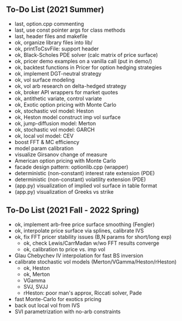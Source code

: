 ## To-Do List (2021 Summer)

* last, option.cpp commenting
* last, use const pointer args for class methods
* last, header files and makefile
* ok, organize library files into lib/
* ok, printToCsvFile: support header
* ok, Black-Scholes PDE solver (calc matrix of price surface)
* ok, pricer demo examples on a vanilla call (put in demo/)
* ok, backtest functions in Pricer for option hedging strategies
* ok, implement DGT-neutral strategy
* ok, vol surface modeling
* ok, vol arb research on delta-hedged strategy
* ok, broker API wrappers for market quotes
* ok, antithetic variate, control variate
* ok, Exotic option pricing with Monte Carlo
* ok, stochastic vol model: Heston
* ok, Heston model construct imp vol surface
* ok, jump-diffusion model: Merton
* ok, stochastic vol model: GARCH
* ok, local vol model: CEV
* boost FFT & MC efficiency
* model param calibration
* visualize Girsanov change of measure
* American option pricing with Monte Carlo
* facade design pattern: optionlib.cpp (wrapper)
* deterministic (non-constant) interest rate extension (PDE)
* deterministic (non-constant) volatility extension (PDE)
* (app.py) visualization of implied vol surface in table format
* (app.py) visualization of Greeks vs strike

## To-Do List (2021 Fall - 2022 Spring)

* ok, implement arb-free price surface smoothing (Fengler)
* ok, interpolate price surface via splines, calibrate IVS
* ok, fix FFT pricer stability issues (B,N params for short/long exp)
    - ok, check Lewis/CarrMadan w/wo FFT results converge
    - ok, calibration to price vs. imp vol
* Glau Chebychev IV interpolation for fast BS inversion
* calibrate stochastic vol models (Merton/VGamma/Heston/rHeston)
    - ok, Heston
    - ok, Merton
    - VGamma
    - SVJ, SVJJ
    - rHeston: poor man's approx, Riccati solver, Pade
* fast Monte-Carlo for exotics pricing
* back out local vol from IVS
* SVI parametrization with no-arb constraints
